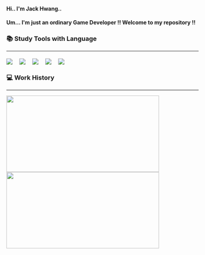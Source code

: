 <p align="center">


#### Hi.. I'm Jack Hwang..

#### Um... I'm just an ordinary Game Developer !! Welcome to my repository !!




### 📚 Study Tools with Language


---
<img align="center" src="https://img.shields.io/badge/C-A8B9CC?style=flat&logo=C&logoColor=white"/>　 
<img align="center" src="https://img.shields.io/badge/C++-00599C?style=flat&logo=C++&logoColor=white"/>　 
<img align="center" src="https://img.shields.io/badge/CSharp-239120?style=flat&logo=CSharp&logoColor=white"/>　 
<img align="center" src="https://img.shields.io/badge/Unity-000000?style=flat&logo=Unity&logoColor=white"/>　 
<img align="center" src="https://img.shields.io/badge/UnrealEngine-0E1128?style=flat&logo=UnrealEngine&logoColor=white"/>





### 💻 Work History
---
<img align="center" src="https://github-readme-stats.vercel.app/api?username=DevHwangIT&show_icons=true&theme=highcontrast" width="400" height="200"/>
<img align="center" src="https://github-readme-stats.vercel.app/api/top-langs/?username=DevHwangIT" width="400" height="200"/>

  
</p>
